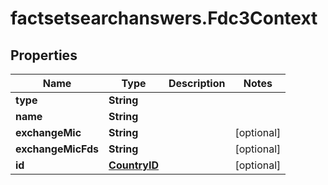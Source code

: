 # factsetsearchanswers.Fdc3Context

## Properties

Name | Type | Description | Notes
------------ | ------------- | ------------- | -------------
**type** | **String** |  | 
**name** | **String** |  | 
**exchangeMic** | **String** |  | [optional] 
**exchangeMicFds** | **String** |  | [optional] 
**id** | [**CountryID**](CountryID.md) |  | [optional] 


